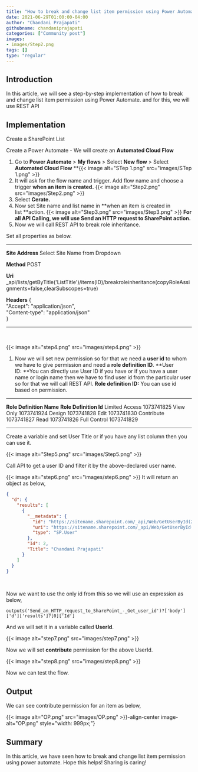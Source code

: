 ```yaml
---
title: "How to break and change list item permission using Power Automate?"
date: 2021-06-29T01:00:00-04:00
author: "Chandani Prajapati"
githubname: chandaniprajapati
categories: ["Community post"]
images:
- images/Step2.png
tags: []
type: "regular"
---
```


## Introduction

In this article, we will see a step-by-step implementation of how to
break and change list item permission using Power Automate. and for
this, we will use REST API

## Implementation 

Create a SharePoint List

Create a Power Automate - We will create an **Automated Cloud Flow**

1.  Go to **Power Automate** \> **My flows** \> Select  **New flow** \>
Select **Automated Cloud Flow**
**{{< image alt="STep 1.png" src="images/STep 1.png" >}}
 
2.  It will ask for the flow name and trigger.
Add flow name and choose a trigger **when an item is created.**
{{< image alt="Step2.png" src="images/Step2.png" >}}
3.  Select  **Cerate.**
4.  Now set Site name and list name in **when an item is created in
list **action.
{{< image alt="Step3.png" src="images/Step3.png" >}}
**For all API Calling, we will use Send an HTTP request to SharePoint
action.**
5.  Now we will call REST API to break role inheritance.

Set all properties as below.
  ----------------------------------- ---------------------------------------------------------------------------------------------------------------------
  **Site Address**                    Select Site Name from Dropdown

  **Method**                          POST

  **Uri**                             \_api/lists/getByTitle('ListTitle')/items(ID)/breakroleinheritance(copyRoleAssignments=false,clearSubscopes=true)

  **Headers**                         {\
                                      "Accept": "application/json",\
                                      "Content-type": "application/json"\
                                      }
  ----------------------------------- ---------------------------------------------------------------------------------------------------------------------
 

{{< image alt="step4.png" src="images/step4.png" >}}
 

1.  Now we will set new permission so for that we need a **user id** to
whom we have to give permission and need a **role definition ID**.
**User ID: **You can directly use User ID if you have or if you have a
user name or login name then we have to find user id from the particular
user so for that we will call REST API.
**Role definition ID:** You can use id based on permission.

  -------------------------- ------------------------
  **Role Definition Name**   **Role Definition Id**
  Limited Access             1073741825
  View Only                  1073741924
  Design                     1073741828
  Edit                       1073741830
  Contribute                 1073741827
  Read                       1073741826
  Full Control               1073741829
  -------------------------- ------------------------

Create a variable and set User Title or if you have any list column
then you can use it.

{{< image alt="Step5.png" src="images/Step5.png" >}}

Call API to get a user ID and filter it by the above-declared user
name.


{{< image alt="step6.png" src="images/step6.png" >}}
It will return an object as below,
 

```json
{
  "d": {
    "results": [
      {
        "__metadata": {
          "id": "https://sitename.sharepoint.com/_api/Web/GetUserById(2)",
          "uri": "https://sitename.sharepoint.com/_api/Web/GetUserById(2)",
          "type": "SP.User"
        },
        "Id": 2,
        "Title": "Chandani Prajapati"
      }
    ]
  }
}
```
 

Now we want to use the only id from this so we will use an expression as
below,

``` lia-indent-padding-left-30px
outputs('Send_an_HTTP_request_to_SharePoint_-_Get_user_id')?['body']['d']['results']?[0]['Id']
```

And we will set it in a variable called **UserId**.

{{< image alt="step7.png" src="images/step7.png" >}}

Now we will set **contribute** permission for the above UserId.

{{< image alt="step8.png" src="images/step8.png" >}}
 

Now we can test the flow.
 
## Output

We can see contribute permission for an item as below,

{{< image alt="OP.png" src="images/OP.png" >}}-align-center image-alt="OP.png" style="width: 999px;"}
 

## Summary 

In this article, we have seen how to break and change list item
permission using power automate.
Hope this helps!
Sharing is caring!
